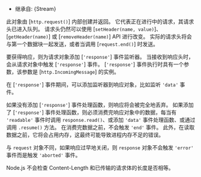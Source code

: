 <!-- YAML
added: v0.1.17
-->

* 继承自: {Stream}

此对象由 [`http.request()`] 内部创建并返回。
它代表正在进行中的请求，其请求头已进入队列。
请求头仍然可以使用 [`setHeader(name, value)`]、[`getHeader(name)`] 或 [`removeHeader(name)`] API 进行改变。
实际的请求头将会与第一个数据块一起发送，或者当调用 [`request.end()`] 时发送。

要获得响应，则为请求对象添加 [`'response'`] 事件监听器。
当接收到响应头时，会从请求对象中触发 [`'response'`] 事件。 
[`'response'`] 事件执行时具有一个参数，该参数是 [`http.IncomingMessage`] 的实例。

在 [`'response'`] 事件期间，可以添加监听器到响应对象，比如监听 `'data'` 事件。

如果没有添加 [`'response'`] 事件处理函数，则响应将会被完全地丢弃。
如果添加了 [`'response'`] 事件处理函数，则必须消费完响应对象中的数据，每当有 `'readable'` 事件时调用 `response.read()`、或添加 `'data'` 事件处理函数、或通过调用 `.resume()` 方法。
在消费完数据之前，不会触发 `'end'` 事件。
此外，在读取数据之前，它将会占用内存，这最终可能导致进程内存不足的错误。

与 `request` 对象不同，如果响应过早地关闭，则 `response` 对象不会触发 `'error'` 事件而是触发 `'aborted'` 事件。

Node.js 不会检查 Content-Length 和已传输的请求体的长度是否相等。


